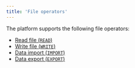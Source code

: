 ```yaml
---
title: 'File operators'
---
```


The platform supports the following file operators:

-   [Read file (`READ`)](Read_file_READ.md)
-   [Write file (`WRITE`)](Write_file_WRITE.md)
-   [Data import (`IMPORT`)](Data_import_IMPORT.md)
-   [Data export (`EXPORT`)](Data_export_EXPORT.md)

  
